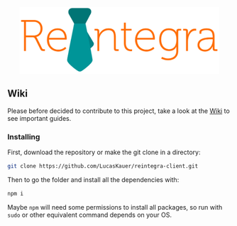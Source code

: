 <p align="center">
	<a href="https://github.com/lucaskauer/reintegra-client">
		<img src="./src/assets/logo.png" height="150" alt="Reintegra App">
	</a>
</p>

## Wiki
Please before decided to contribute to this project, take a look at the [Wiki](https://github.com/lucaskauer/reintegra-client/wiki/) to see important guides.

### Installing
First, download the repository or make the git clone in a directory:
```bash
git clone https://github.com/LucasKauer/reintegra-client.git
```

Then to go the folder and install all the dependencies with:
```bash
npm i
```

Maybe `npm` will need some permissions to install all packages, so run with `sudo` or other equivalent command depends on your OS.

